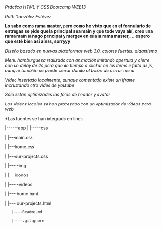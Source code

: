 *Práctica HTML Y CSS Bootcamp WEB13*

*Ruth González Estévez*


**Lo subo como rama master, pero como he visto que en el formulario de entregas se pide que la principal sea main y  que todo vaya ahí, creo una rama main la hago principal y mergeo en ella la rama master, ... espero que esté bien así ainss, sorryyy**

*Diseño basado en nuevas plataformas web 3.0, colores fuertes, gigantismo*

*Menu hamburguesa realizado con animación imitando apertura y cierre con un delay de 2s para que de tiempo a clickar en los items a  falta de js, aunque también se puede cerrar dando al botón de cerrar menu*

*Vídeo insertado localmente, aunque comentado existe un iframe incrustando otro vídeo de youtube* 

*Sólo están optimizadas las fotos de header y avatar*

*Los vídeos locales se han procesado con un optimizador de vídeos para web*

*Las fuentes se han integrado en línea


|------app
|	 |-----css

|            |---main.css

|            |---home.css

|            |---our-projects.css

|         |-----img

|            |---iconos

|         |-----videos

|         |----home.html

|         |----our-projects.html

       |----Readme.md

       |----.gitignore


